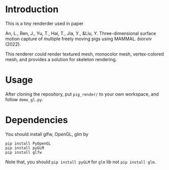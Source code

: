 # Introduction 
This is a tiny renderder used in paper 

An, L., Ren, J., Yu, T., Hai, T., Jia, Y., &Liu, Y. Three-dimensional surface motion capture of multiple freely moving pigs using MAMMAL. *biorxiv* (2022).

This renderer could render textured mesh, monocolor mesh, vertex-colored mesh, and provides a solution for skeleton rendering. 

# Usage 
After cloning the repository, put `pig_render/` to your own workspace, and follow `demo_gl.py`. 

# Dependencies 
You should install glfw, OpenGL, glm by 
```shell
pip install PyOpenGL
pip install pyGLM
pip install glfw
```
Note that, you should `pip install pyGLM` for `glm` lib not `pip install glm`. 

